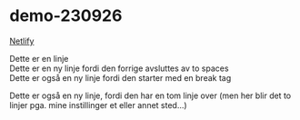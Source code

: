 # demo-230926

[Netlify](https://demo-230926.netlify.app/)

Dette er en linje  
Dette er en ny linje fordi den forrige avsluttes av to spaces 
<br>Dette er også en ny linje fordi den starter med en break tag

Dette er også en ny linje, fordi den har en tom linje over (men her blir det to linjer pga. mine instillinger et eller annet sted...)
